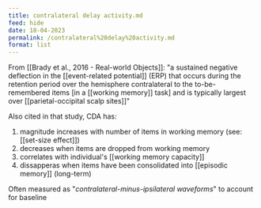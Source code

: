 ```yaml
---
title: contralateral delay activity.md
feed: hide
date: 18-04-2023
permalink: /contralateral%20delay%20activity.md
format: list
---
```



From [[Brady et al., 2016 - Real-world Objects]]:
	"a sustained negative deflection in the [[event-related potential]] (ERP) that occurs during the retention period over the hemisphere contralateral to the to-be-remembered items \[in a [[working memory]] task\] and is typically largest over [[parietal-occipital scalp sites]]"

Also cited in that study, CDA has:
1. magnitude increases with number of items in working memory (see: [[set-size effect]])
2. decreases when items are dropped from working memory
3. correlates with individual's [[working memory capacity]]
4. dissapperas when items have been consolidated into [[episodic memory]] (long-term)

Often measured as "*contralateral-minus-ipsilateral waveforms*" to account for baseline